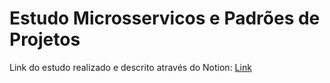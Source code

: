 # Estudo Microsservicos e Padrões de Projetos
Link do estudo realizado e descrito através do Notion:
[Link](https://www.notion.so/Microsservi-os-Padr-es-de-Projeto-19092ce0c24f8079bcf3fbc920692045?pvs=4)

